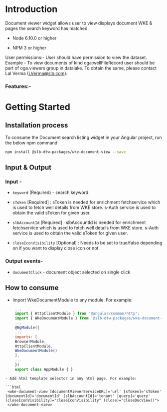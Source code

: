 #  Introduction

  

Document viewer widget allows user to view displays document WKE & pages the search keyword has matched.

* Node 6.10.0 or higher

* NPM 3 or higher

  

User permissions:- User should have permission to view the dataset. Example - To view documents of kind oga:wellFileRecord user should be part of oga.viewers group in datalake. To obtain the same, please contact Lal Verma (LVerma@slb.com).

  

### Features:-

# Getting Started
##  Installation process
 To consume the Document search listing widget in your Angular project, run the below npm command 

  ```bash
  npm install @slb-dtw-packages/wke-document-view --save
  ```

## Input & Output

### Input -

- `keyword` <string> (Required) - search keyword.

- `sToken` [Required] : sToken is needed for enrichment fetchservice which is used to fetch well details from WKE store. s-Auth service is used to obtain the valid sToken for given user.

- `slbAccountId` [Required] : slbAccountId is needed for enrichment fetchservice which is used to fetch well details from WKE store. s-Auth service is used to obtain the valid sToken for given user.

- `closeIconVisibility` [Optional] : Needs to be set to true/false depending on if you want to display close icon or not.

### Output events-

- `documentClick` - document object selected on single click

## How to consume

- Import WkeDocumentModule to any module. For example:

  

   ```javascript
    ...
    import { HttpClientModule } from '@angular/common/http';
    import { WkeDocumentModule } from '@slb-dtw-packages/wke-document-view';
    ...
    @NgModule({
    ...
    imports: [
  	BrowserModule,
    HttpClientModule,
    WkeDocumentModule()
    ],
    ...
    })
    export class AppModule { }
```
- Add html template selector in any html page. For example:

```html
 <wke-document-view [documentViewerServiceURL]='url' [sToken]='sToken' [documentId]='documentId' [slbAccountId]='tenant' [query]='query' [closeIconVisibility]="closeIconVisibility" (close)="closeDocView()">
 </wke-document-view>
```
